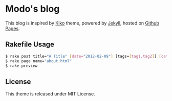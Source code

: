 # Modo's blog

This blog is inspired by [Kiko](http://github.com/gfjaru/Kiko) theme, powered by [Jekyll](http://jekyllrb.com), hosted on [Github Pages](https://pages.github.com).

## Rakefile Usage

``` bash
$ rake post title="A Title" [date="2012-02-09"] [tags=[tag1,tag2]] [category="category"]
$ rake page name="about.html"
$ rake preview
```

## License

This theme is released under MIT License.
